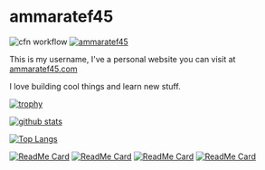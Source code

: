 # ammaratef45

![cfn workflow](https://github.com/ammaratef45/ammaratef45/actions/workflows/cfn.yml/badge.svg)
[![ammaratef45](https://komarev.com/ghpvc/?username=ammaratef45)](https://komarev.com/ghpvc/?username=ammaratef45)

This is my username, I've a personal website you can visit at [ammaratef45.com](http://www.ammaratef45.com)



I love building cool things and learn new stuff.

[![trophy](https://github-profile-trophy.vercel.app/?username=ammaratef45&theme=onedark)](https://github.com/ammaratef45)

[![github stats](https://github-readme-stats.vercel.app/api?username=ammaratef45&theme=radical)](https://github.com/ammaratef45)


[![Top Langs](https://github-readme-stats.vercel.app/api/top-langs/?username=ammaratef45&theme=radical&langs_count=9&layout=compact)](https://github.com/ammaratef45)

[![ReadMe Card](https://github-readme-stats.vercel.app/api/pin/?username=ammaratef45&repo=dart_stack&theme=radical)](https://github.com/ammaratef45/dart_stack)
[![ReadMe Card](https://github-readme-stats.vercel.app/api/pin/?username=ammaratef45&repo=flutter_markdown_editor&theme=radical)](https://github.com/ammaratef45/flutter_markdown_editor)
[![ReadMe Card](https://github-readme-stats.vercel.app/api/pin/?username=ammaratef45&repo=ammaratef45&theme=radical)](https://github.com/ammaratef45/ammaratef45)
[![ReadMe Card](https://github-readme-stats.vercel.app/api/pin/?username=ammaratef45&repo=animated_typing&theme=radical)](https://github.com/ammaratef45/animated_typing)


